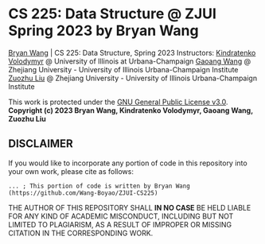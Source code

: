 # CS 225: Data Structure @ ZJUI Spring 2023 by Bryan Wang
[Bryan Wang](boyaow2@illinois.edu) | CS 225: Data Structure, Spring 2023
Instructors: 
[Kindratenko Volodymyr](kindrtnk@illinois.edu) @ University of Illinois at Urbana-Champaign
[Gaoang Wang](mailto:gaoangwang@intl.zju.edu.cn) @ Zhejiang University - University of Illinois Urbana-Champaign Institute
[Zuozhu Liu](mailto:zuozhuliu@intl.zju.edu.cn) @ Zhejiang University - University of Illinois Urbana-Champaign Institute

This work is protected under the [GNU General Public License v3.0](https://www.gnu.org/licenses/gpl-3.0.en.html).  
**Copyright (c) 2023 Bryan Wang, Kindratenko Volodymyr, Gaoang Wang, Zuozhu Liu**

## DISCLAIMER
If you would like to incorporate any portion of code in this repository into your own work, please cite as follows:

```
... ; This portion of code is written by Bryan Wang (https://github.com/Wang-Boyao/ZJUI-CS225)
```

THE AUTHOR OF THIS REPOSITORY SHALL **IN NO CASE** BE HELD LIABLE FOR ANY KIND OF ACADEMIC MISCONDUCT, INCLUDING BUT NOT LIMITED TO PLAGIARISM, AS A RESULT OF IMPROPER OR MISSING CITATION IN THE CORRESPONDING WORK.
